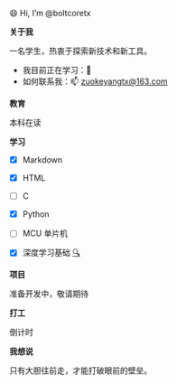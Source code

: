 😄 Hi, I’m @boltcoretx


**关于我**

一名学生，热衷于探索新技术和新工具。

- 我目前正在学习：🤔
- 如何联系我：📫 zuokeyangtx@163.com

**教育**

本科在读

**学习**
- [x] Markdown
- [x] HTML
- [ ] C
- [x] Python
- [ ] MCU 单片机
- [x] 深度学习基础 [🔍](/assets/learn.nvidia.com.jpg)


**项目**

准备开发中，敬请期待

**打工**

倒计时

**我想说**

只有大胆往前走，才能打破眼前的壁垒。
